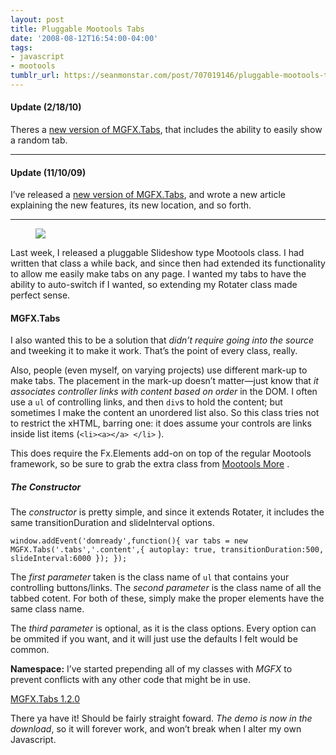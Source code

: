 ```yaml
---
layout: post
title: Pluggable Mootools Tabs
date: '2008-08-12T16:54:00-04:00'
tags:
- javascript
- mootools
tumblr_url: https://seanmonstar.com/post/707019146/pluggable-mootools-tabs
---
```

#### Update (2/18/10)

Theres a [new version of MGFX.Tabs](http://seanmonstar.com/blog/mgfx-tabs-1-2-0-show-a-random-tab/), that includes the ability to easily show a random tab.

* * *

#### Update (11/10/09)

I’ve released a [new version of MGFX.Tabs](http://seanmonstar.com/blog/mgfx-tabs-1-1-on-github/), and wrote a new article explaining the new features, its new location, and so forth.

* * *

<figure class="tmblr-full" data-orig-height="85" data-orig-width="375"><img src="https://64.media.tumblr.com/3146a6a25457aa6b4eb1ddf3c1fb0d5e/58f2924e13d99964-c4/s540x810/30ab7de8ac4daf8c2c2dc8a8f2af5bad16918ec2.jpg" data-orig-height="85" data-orig-width="375"></figure>

Last week, I released a pluggable Slideshow type Mootools class. I had written that class a while back, and since then had extended its functionality to allow me easily make tabs on any page. I wanted my tabs to have the ability to auto-switch if I wanted, so extending my Rotater class made perfect sense.

#### MGFX.Tabs

I also wanted this to be a solution that _didn’t require going into the source_ and tweeking it to make it work. That’s the point of every class, really.

Also, people (even myself, on varying projects) use different mark-up to make tabs. The placement in the mark-up doesn’t matter—just know that _it associates controller links with content based on order_ in the DOM. I often use a `ul` of controlling links, and then `div`s to hold the content; but sometimes I make the content an unordered list also. So this class tries not to restrict the xHTML, barring one: it does assume your controls are links inside list items (`<li><a></a> </li>` ).

This does require the Fx.Elements add-on on top of the regular Mootools framework, so be sure to grab the extra class from [Mootools More](http://mootools.net/more) .

##### The Constructor

The _constructor_ is pretty simple, and since it extends Rotater, it includes the same transitionDuration and slideInterval options.

    window.addEvent('domready',function(){ var tabs = new MGFX.Tabs('.tabs','.content',{ autoplay: true, transitionDuration:500, slideInterval:6000 }); });

The _first parameter_ taken is the class name of `ul` that contains your controlling buttons/links. The _second parameter_ is the class name of all the tabbed cotent. For both of these, simply make the proper elements have the same class name.

The _third parameter_ is optional, as it is the class options. Every option can be ommited if you want, and it will just use the defaults I felt would be common.

**Namespace:** I’ve started prepending all of my classes with _MGFX_ to prevent conflicts with any other code that might be in use.

[MGFX.Tabs 1.2.0](http://github.com/seanmonstar/MGFX.Tabs/zipball/1.2.0.zip)

There ya have it! Should be fairly straight foward. _The demo is now in the download_, so it will forever work, and won’t break when I alter my own Javascript.

